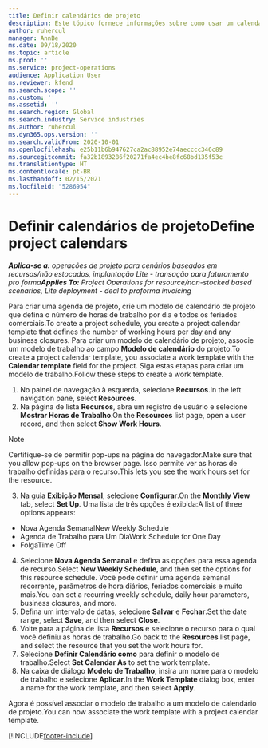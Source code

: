 ```yaml
---
title: Definir calendários de projeto
description: Este tópico fornece informações sobre como usar um calendário de projeto para controlar o cronograma do projeto.
author: ruhercul
manager: AnnBe
ms.date: 09/18/2020
ms.topic: article
ms.prod: ''
ms.service: project-operations
audience: Application User
ms.reviewer: kfend
ms.search.scope: ''
ms.custom: ''
ms.assetid: ''
ms.search.region: Global
ms.search.industry: Service industries
ms.author: ruhercul
ms.dyn365.ops.version: ''
ms.search.validFrom: 2020-10-01
ms.openlocfilehash: e25b11b6b947627ca2ac88952e74aecccc346c89
ms.sourcegitcommit: fa32b1893286f20271fa4ec4be8fc68bd135f53c
ms.translationtype: HT
ms.contentlocale: pt-BR
ms.lasthandoff: 02/15/2021
ms.locfileid: "5286954"
---
```

# <a name="define-project-calendars"></a><span data-ttu-id="2cb18-103">Definir calendários de projeto</span><span class="sxs-lookup"><span data-stu-id="2cb18-103">Define project calendars</span></span>

<span data-ttu-id="2cb18-104">_**Aplica-se a:** operações de projeto para cenários baseados em recursos/não estocados, implantação Lite - transação para faturamento pro forma_</span><span class="sxs-lookup"><span data-stu-id="2cb18-104">_**Applies To:** Project Operations for resource/non-stocked based scenarios, Lite deployment - deal to proforma invoicing_</span></span>

<span data-ttu-id="2cb18-105">Para criar uma agenda de projeto, crie um modelo de calendário de projeto que defina o número de horas de trabalho por dia e todos os feriados comerciais.</span><span class="sxs-lookup"><span data-stu-id="2cb18-105">To create a project schedule, you create a project calendar template that defines the number of working hours per day and any business closures.</span></span> <span data-ttu-id="2cb18-106">Para criar um modelo de calendário de projeto, associe um modelo de trabalho ao campo **Modelo de calendário** do projeto.</span><span class="sxs-lookup"><span data-stu-id="2cb18-106">To create a project calendar template, you associate a work template with the **Calendar template** field for the project.</span></span> <span data-ttu-id="2cb18-107">Siga estas etapas para criar um modelo de trabalho.</span><span class="sxs-lookup"><span data-stu-id="2cb18-107">Follow these steps to create a work template.</span></span>

1. <span data-ttu-id="2cb18-108">No painel de navegação à esquerda, selecione **Recursos**.</span><span class="sxs-lookup"><span data-stu-id="2cb18-108">In the left navigation pane, select **Resources**.</span></span> 
2. <span data-ttu-id="2cb18-109">Na página de lista **Recursos**, abra um registro de usuário e selecione **Mostrar Horas de Trabalho**.</span><span class="sxs-lookup"><span data-stu-id="2cb18-109">On the **Resources** list page, open a user record, and then select **Show Work Hours**.</span></span>

  > [!NOTE]
  > <span data-ttu-id="2cb18-110">Certifique-se de permitir pop-ups na página do navegador.</span><span class="sxs-lookup"><span data-stu-id="2cb18-110">Make sure that you allow pop-ups on the browser page.</span></span> <span data-ttu-id="2cb18-111">Isso permite ver as horas de trabalho definidas para o recurso.</span><span class="sxs-lookup"><span data-stu-id="2cb18-111">This lets you see the work hours set for the resource.</span></span>
  
3. <span data-ttu-id="2cb18-112">Na guia **Exibição Mensal**, selecione **Configurar**.</span><span class="sxs-lookup"><span data-stu-id="2cb18-112">On the **Monthly View** tab, select **Set Up**.</span></span> <span data-ttu-id="2cb18-113">Uma lista de três opções é exibida:</span><span class="sxs-lookup"><span data-stu-id="2cb18-113">A list of three options appears:</span></span> 

  - <span data-ttu-id="2cb18-114">Nova Agenda Semanal</span><span class="sxs-lookup"><span data-stu-id="2cb18-114">New Weekly Schedule</span></span>
  - <span data-ttu-id="2cb18-115">Agenda de Trabalho para Um Dia</span><span class="sxs-lookup"><span data-stu-id="2cb18-115">Work Schedule for One Day</span></span>
  - <span data-ttu-id="2cb18-116">Folga</span><span class="sxs-lookup"><span data-stu-id="2cb18-116">Time Off</span></span>

4. <span data-ttu-id="2cb18-117">Selecione **Nova Agenda Semanal** e defina as opções para essa agenda de recurso.</span><span class="sxs-lookup"><span data-stu-id="2cb18-117">Select **New Weekly Schedule**, and then set the options for this resource schedule.</span></span> <span data-ttu-id="2cb18-118">Você pode definir uma agenda semanal recorrente, parâmetros de hora diários, feriados comerciais e muito mais.</span><span class="sxs-lookup"><span data-stu-id="2cb18-118">You can set a recurring weekly schedule, daily hour parameters, business closures, and more.</span></span>
5. <span data-ttu-id="2cb18-119">Defina um intervalo de datas, selecione **Salvar** e **Fechar**.</span><span class="sxs-lookup"><span data-stu-id="2cb18-119">Set the date range, select **Save**, and then select **Close**.</span></span> 
6. <span data-ttu-id="2cb18-120">Volte para a página de lista **Recursos** e selecione o recurso para o qual você definiu as horas de trabalho.</span><span class="sxs-lookup"><span data-stu-id="2cb18-120">Go back to the **Resources** list page, and select the resource that you set the work hours for.</span></span> 
7. <span data-ttu-id="2cb18-121">Selecione **Definir Calendário como** para definir o modelo de trabalho.</span><span class="sxs-lookup"><span data-stu-id="2cb18-121">Select **Set Calendar As** to set the work template.</span></span> 
8. <span data-ttu-id="2cb18-122">Na caixa de diálogo **Modelo de Trabalho**, insira um nome para o modelo de trabalho e selecione **Aplicar**.</span><span class="sxs-lookup"><span data-stu-id="2cb18-122">In the **Work Template** dialog box, enter a name for the work template, and then select **Apply**.</span></span> 

<span data-ttu-id="2cb18-123">Agora é possível associar o modelo de trabalho a um modelo de calendário de projeto.</span><span class="sxs-lookup"><span data-stu-id="2cb18-123">You can now associate the work template with a project calendar template.</span></span>


[!INCLUDE[footer-include](../includes/footer-banner.md)]